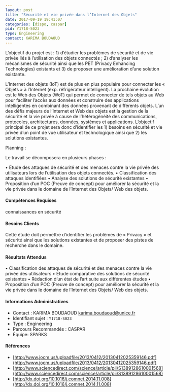 ```yaml
---
layout: post
title: "Sécurité et vie privée dans l’Internet des Objets"
date: 2017-09-19 19:41:07
categories: [dispo, caspar]
pid: Y1718-S023
type: Engineering
contact: KARIMA BOUDAOUD
---
```

       
L’objectif du projet est : 1) d’étudier les problèmes de sécurité et de vie privée liés à l’utilisation des objets connectés ; 2) d’analyser les mécanismes de sécurité ainsi que les PET (Privacy Enhancing Technologies) existants et 3) de proposer une amélioration d’une solution existante.

L’Internet des objets (IoT) est de plus en plus populaire pour connecter les « Objets » à l’Internet (exp. réfrigérateur intelligent). La prochaine évolution est le Web des Objets (WoT) qui permet de connecter de tels objets au Web pour faciliter l’accès aux données et construire des applications intelligentes en combinant des données provenant de différents objets. L’un des défis majeurs de l’Internet et Web des objets est la gestion de la sécurité et la vie privée à cause de l’hétérogénéité des communications, protocoles, architectures, données, systèmes et applications.
L’objectif principal de ce projet sera donc d’identifier les 1) besoins en sécurité et vie privée d’un point de vue utilisateur et technologique ainsi que 2) les solutions existantes.



Planning :

Le travail se décomposera en plusieurs phases :

•	Etude des attaques de sécurité et des menaces contre la vie privée des utilisateurs lors de l’utilisation des objets connectés. 
•	Classification des attaques identifiées
•	Analyse des solutions de sécurité  existantes
•	Proposition d’un POC (Preuve de concept) pour améliorer la sécurité et la vie privée dans le domaine de l’Internet des Objets/ Web des objets.



#### Compétences Requises
connaissances en sécurité


#### Besoins Clients
Cette étude doit permettre d’identifier les problèmes de « Privacy » et sécurité ainsi que les solutions existantes et de proposer des pistes de recherche dans le domaine.

#### Résultats Attendus
•	Classification des attaques de sécurité et des menaces contre la vie privée des utilisateurs
•	Etude comparative des solutions de sécurité  existantes
•	Rédaction d’un état de l’art suite aux différentes études 
•	Proposition d’un POC (Preuve de concept) pour améliorer la sécurité et la vie privée dans le domaine de l’Internet des Objets/ Web des objets.

     

#### Informations Administratives
  * Contact : KARIMA BOUDAOUD <karima.boudaoud@unice.fr>
  * Identifiant sujet : `Y1718-S023`
  * Type : Engineering
  * Parcours Recommandés : CASPAR
  * Équipe: SPARKS

#### Références

  * [http://www.jocm.us/uploadfile/2013/0412/20130412025359146.pdf](http://www.jocm.us/uploadfile/2013/0412/20130412025359146.pdf)
  * [http://www.sciencedirect.com/science/article/pii/S1389128610001568](http://www.sciencedirect.com/science/article/pii/S1389128610001568)
  * [http://dx.doi.org/10.1016/j.comnet.2014.11.008](http://dx.doi.org/10.1016/j.comnet.2014.11.008)
       
     
